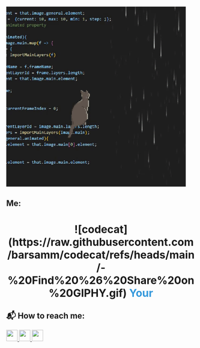 ![codecat](https://raw.githubusercontent.com/barsamm/codecat/refs/heads/main/-%20Find%20%26%20Share%20on%20GIPHY.gif)

## Me:
<h1 align="center">
  ![codecat](https://raw.githubusercontent.com/barsamm/codecat/refs/heads/main/-%20Find%20%26%20Share%20on%20GIPHY.gif)
  <span style="color: #3498db;">Your</span>
</h1>

## 📬 How to reach me:
<a href="https://t.me/[yourusername](https://t.me/bariiiiiiiii)">
    <img src="https://upload.wikimedia.org/wikipedia/commons/8/82/Telegram_logo.svg" width="30" height="30" />
</a>

<a href="mailto:barsam.mousavi84@gmail.com">
    <img src="https://upload.wikimedia.org/wikipedia/commons/4/4e/Gmail_Icon.png" width="30" height="30" />
</a>

<a href="https://www.instagram.com/_bariiiiiii/">
    <img src="https://upload.wikimedia.org/wikipedia/commons/a/a5/Instagram_icon.png" width="30" height="30" />
</a>

